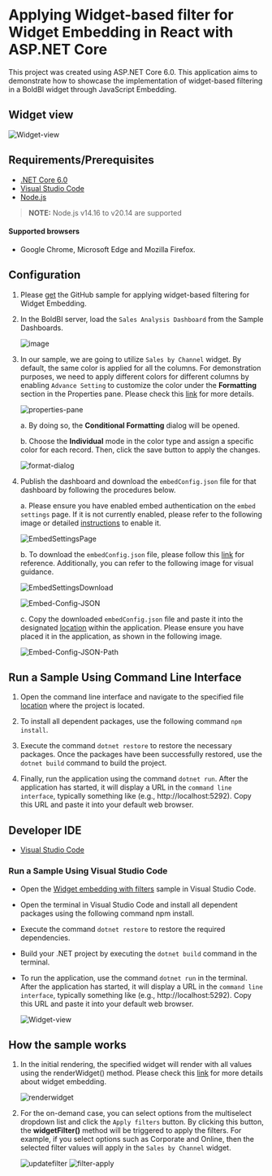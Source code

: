 # Applying Widget-based filter for Widget Embedding in React with ASP.NET Core

This project was created using ASP.NET Core 6.0. This application aims to demonstrate how to showcase the implementation of widget-based filtering in a BoldBI widget through JavaScript Embedding.

## Widget view

   ![Widget-view](https://github.com/boldbi/samples/assets/129487075/ea121ecf-c5ff-44ea-9277-2e8be3465c76)

## Requirements/Prerequisites

* [.NET Core 6.0](https://dotnet.microsoft.com/download/dotnet-core)
* [Visual Studio Code](https://code.visualstudio.com/download)
* [Node.js](https://nodejs.org/en/)

> **NOTE:** Node.js v14.16 to v20.14 are supported

#### Supported browsers
  
* Google Chrome, Microsoft Edge and Mozilla Firefox.

## Configuration

1. Please [get](https://github.com/boldbi/samples/tree/master/Scenario%20Based%20Samples/Widget%20Filtering%20Sample/Widget%20embedding%20with%20filters) the GitHub sample for applying widget-based filtering for Widget Embedding.

2. In the BoldBI server, load the `Sales Analysis Dashboard` from the Sample Dashboards.

   ![image](https://github.com/boldbi/samples/assets/129487075/b7b0c2d8-8d51-444d-811a-feccf44659bc)

3. In our sample, we are going to utilize `Sales by Channel` widget. By default, the same color is applied for all the columns. For demonstration purposes, we need to apply different colors for different columns by enabling `Advance Setting` to customize the color under the **Formatting** section in the Properties pane. Please check this [link](https://help.boldbi.com/visualizing-data/visualization-widgets/column-chart/#formatting) for more details. 

   ![properties-pane](https://github.com/boldbi/samples/assets/129487075/37f6625e-efa3-42c8-939f-e34d9c8f7c2e)

    a. By doing so, the **Conditional Formatting** dialog will be opened.

    b. Choose the **Individual** mode in the color type and assign a specific color for each record. Then, click the save button to apply the changes.

      ![format-dialog](https://github.com/boldbi/samples/assets/129487075/87f32737-1abf-449d-9bea-f4d6857db9af)

5. Publish the dashboard and download the `embedConfig.json` file for that dashboard by following the procedures below.

    a. Please ensure you have enabled embed authentication on the `embed settings` page. If it is not currently enabled, please refer to the following image or detailed [instructions](https://help.boldbi.com/site-administration/embed-settings/#get-embed-secret-code) to enable it.

    ![EmbedSettingsPage](https://github.com/boldbi/samples/assets/92368448/972a932c-94b1-450a-96db-79dc496751f3)

    b. To download the `embedConfig.json` file, please follow this [link](https://help.boldbi.com/site-administration/embed-settings/#get-embed-configuration-file) for reference. Additionally, you can refer to the following image for visual guidance.

    ![EmbedSettingsDownload](https://github.com/boldbi/samples/assets/92368448/cc4d65e1-392f-436c-ad27-6e2b636fc6b6)

    ![Embed-Config-JSON](https://github.com/boldbi/samples/assets/92368448/53c1eddb-1d55-47d7-8e12-502ad6d74dd9)

    c. Copy the downloaded `embedConfig.json` file and paste it into the designated [location](https://github.com/boldbi/samples/tree/master/Scenario%20Based%20Samples/Widget%20Filtering%20Sample/Widget%20embedding%20with%20filters) within the application. Please ensure you have placed it in the application, as shown in the following image.
    
    ![Embed-Config-JSON-Path](https://github.com/boldbi/samples/assets/129487075/e3faaef9-801f-47c6-97ab-9c2f39c60e09)

## Run a Sample Using Command Line Interface 

1. Open the command line interface and navigate to the specified file [location](https://github.com/boldbi/samples/tree/master/Scenario%20Based%20Samples/Widget%20Filtering%20Sample/Widget%20embedding%20with%20filters) where the project is located.

2. To install all dependent packages, use the following command `npm install`.

3. Execute the command `dotnet restore` to restore the necessary packages. Once the packages have been successfully restored, use the `dotnet build` command to build the project.
  
4. Finally, run the application using the command `dotnet run`. After the application has started, it will display a URL in the `command line interface`, typically something like (e.g., http://localhost:5292). Copy this URL and paste it into your default web browser.

## Developer IDE

* [Visual Studio Code](https://code.visualstudio.com/download)

### Run a Sample Using Visual Studio Code
 
* Open the [Widget embedding with filters](https://github.com/boldbi/samples/tree/master/Scenario%20Based%20Samples/Widget%20Filtering%20Sample/Widget%20embedding%20with%20filters) sample in Visual Studio Code.
   
* Open the terminal in Visual Studio Code and install all dependent packages using the following command npm install.

* Execute the command `dotnet restore` to restore the required dependencies.
 
* Build your .NET project by executing the `dotnet build` command in the terminal.
 
* To run the application, use the command `dotnet run` in the terminal. After the application has started, it will display a URL in the `command line interface`, typically something like (e.g., http://localhost:5292). Copy this URL and paste it into your default web browser.

  ![Widget-view](https://github.com/boldbi/samples/assets/129487075/ea121ecf-c5ff-44ea-9277-2e8be3465c76)

## How the sample works

1. In the initial rendering, the specified widget will render with all values using the renderWidget() method. Please check this [link](https://help.boldbi.com/embedding-options/embedding-sdk/embedding-a-widget/) for more details about widget embedding.

   ![renderwidget](https://github.com/boldbi/samples/assets/129487075/c8f5b7ef-e1fe-43d2-ba7f-56d79d68cd57)

2. For the on-demand case, you can select options from the multiselect dropdown list and click the `Apply filters` button. By clicking this button, the **widgetFilter()** method will be triggered to apply the filters. For example, if you select options such as Corporate and Online, then the selected filter values will apply in the `Sales by Channel` widget.

   ![updatefilter](https://github.com/boldbi/samples/assets/129487075/ce04cc33-1f2a-4242-9140-8a78225a8a76)
   ![filter-apply](https://github.com/boldbi/samples/assets/129487075/6fecf3ee-64f6-4bf0-a38f-f380562c23ea)
